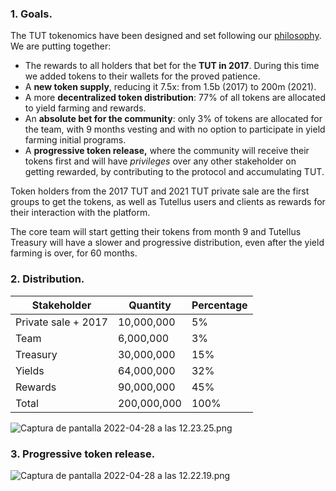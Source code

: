 ### 1. Goals.

The TUT tokenomics have been designed and set following our [philosophy](https://www.notion.so/tutellus/whitepaper/tut-philosophy). We are putting together:

- The rewards to all holders that bet for the **TUT in 2017**. During this time we added tokens to their wallets for the proved patience.
- A **new token supply**, reducing it 7.5x: from 1.5b (2017) to 200m (2021).
- A more **decentralized token distribution**: 77% of all tokens are allocated to yield farming and rewards.
- An **absolute bet for the community**: only 3% of tokens are allocated for the team, with 9 months vesting and with no option to participate in yield farming initial programs.
- A **progressive token release,** where the community will receive their tokens first and will have _privileges_ over any other stakeholder on getting rewarded, by contributing to the protocol and accumulating TUT.

Token holders from the 2017 TUT and 2021 TUT private sale are the first groups to get the tokens, as well as Tutellus users and clients as rewards for their interaction with the platform.

The core team will start getting their tokens from month 9 and Tutellus Treasury will have a slower and progressive distribution, even after the yield farming is over, for 60 months.

### 2. Distribution.

| **Stakeholder**     | **Quantity** | **Percentage** |
| ------------------- | ------------ | -------------- |
| Private sale + 2017 | 10,000,000   | 5%             |
| Team                | 6,000,000    | 3%             |
| Treasury            | 30,000,000   | 15%            |
| Yields              | 64,000,000   | 32%            |
| Rewards             | 90,000,000   | 45%            |
| Total               | 200,000,000  | 100%           |

![Captura de pantalla 2022-04-28 a las 12.23.25.png](https://d1ddeojt5lrj1t.cloudfront.net/launchpads/tutellus/tut-project-03.png)

### 3. Progressive token release.

![Captura de pantalla 2022-04-28 a las 12.22.19.png](https://d1ddeojt5lrj1t.cloudfront.net/launchpads/tutellus/tut-project-04.png)

